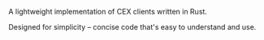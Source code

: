 A lightweight implementation of CEX clients written in Rust.

Designed for simplicity – concise code that's easy to understand and use.
